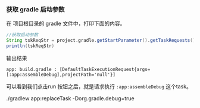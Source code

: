### 



### 获取 gradle 启动参数

在 项目根目录的 gradle 文件中，打印下面的内容。

```groovy
//获取启动参数
String tskReqStr = project.gradle.getStartParameter().getTaskRequests().toString()
println(tskReqStr)
```

输出结果

```
app: build.gradle : [DefaultTaskExecutionRequest{args=[:app:assembleDebug],projectPath='null'}]
```

可以看到我们点击run 按钮之后，就是请求执行 `:app:assembleDebug` 这个task。




./gradlew app:replaceTask -Dorg.gradle.debug=true